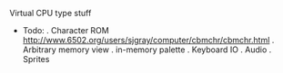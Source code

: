 Virtual CPU type stuff
- Todo: 
  . Character ROM http://www.6502.org/users/sjgray/computer/cbmchr/cbmchr.html
  . Arbitrary memory view
  . in-memory palette
  . Keyboard IO
  . Audio
  . Sprites
